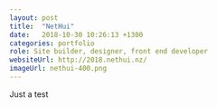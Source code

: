 ```yaml
---
layout: post
title:  "NetHui"
date:   2018-10-30 10:26:13 +1300
categories: portfolio
role: Site builder, designer, front end developer
websiteUrl: http://2018.nethui.nz/
imageUrl: nethui-400.png
---
```

Just a test

